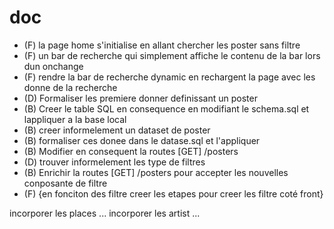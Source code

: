 # doc

- (F) la page home s'initialise en allant chercher les poster sans filtre
- (F) un bar de recherche qui simplement affiche le contenu de la bar lors dun onchange
- (F) rendre la bar de recherche dynamic en rechargent la page avec les donne de la recherche
- (D) Formaliser les premiere donner definissant un poster
- (B) Creer le table SQL en consequence en modifiant le schema.sql et lappliquer a la base local
- (B) creer informelement un dataset de poster
- (B) formaliser ces donee dans le datase.sql et l'appliquer
- (B) Modifier en consequent la routes [GET] /posters
- (D) trouver informelement les type de filtres
- (B) Enrichir la routes [GET] /posters pour accepter les nouvelles conposante de filtre
- (F) {en fonciton des filtre creer les etapes pour creer les filtre coté front}

incorporer les places ...
incorporer les artist ...